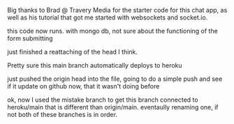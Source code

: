 

Big thanks to Brad @ Travery Media for the starter code for this chat app, as well as his tutorial that got me started with websockets and socket.io.


this code now runs. with mongo db, not sure about the functioning of the form submitting


just finished a reattaching of the head I think.

Pretty sure this main branch automatically deploys to heroku

just pushed the origin head into the file, going to do a simple push and see if it update on github now, that it wasn't doing before

ok, now I used the mistake branch to get this branch connected to heroku/main that is different than origin/main. eventaully renaming one, if not both of these branches is in order.